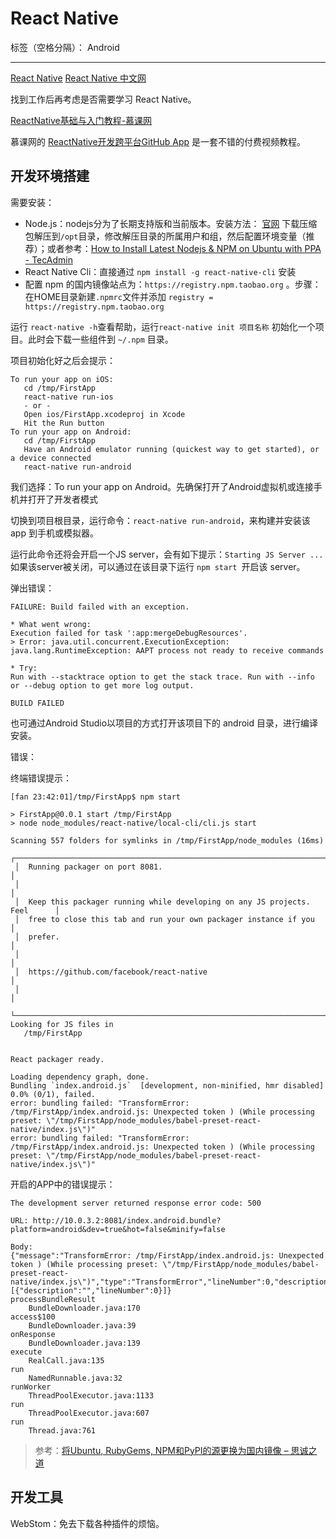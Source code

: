 ﻿# React Native

标签（空格分隔）： Android

---

[React Native](https://facebook.github.io/react-native/)
[React Native 中文网](https://reactnative.cn/)

找到工作后再考虑是否需要学习 React Native。

[ReactNative基础与入门教程-慕课网](http://www.imooc.com/learn/808 "ReactNative基础与入门教程-慕课网")

慕课网的 [ReactNative开发跨平台GitHub App](http://coding.imooc.com/class/89.html) 是一套不错的付费视频教程。



## 开发环境搭建



需要安装：

- Node.js：nodejs分为了长期支持版和当前版本。安装方法： [官网](https://nodejs.org/en/download/) 下载压缩包解压到`/opt`目录，修改解压目录的所属用户和组，然后配置环境变量（推荐）；或者参考：[How to Install Latest Nodejs &amp; NPM on Ubuntu with PPA - TecAdmin](https://tecadmin.net/install-latest-nodejs-npm-on-ubuntu/# "How to Install Latest Nodejs &amp; NPM on Ubuntu with PPA - TecAdmin")
- React Native Cli：直接通过 `npm install -g react-native-cli` 安装
- 配置 npm 的国内镜像站点为：`https://registry.npm.taobao.org` 。步骤：在HOME目录新建`.npmrc`文件并添加 `registry = https://registry.npm.taobao.org` 


运行 `react-native -h`查看帮助，运行`react-native init 项目名称` 初始化一个项目。此时会下载一些组件到 `~/.npm` 目录。



项目初始化好之后会提示：

```shell
To run your app on iOS:
   cd /tmp/FirstApp
   react-native run-ios
   - or -
   Open ios/FirstApp.xcodeproj in Xcode
   Hit the Run button
To run your app on Android:
   cd /tmp/FirstApp
   Have an Android emulator running (quickest way to get started), or a device connected
   react-native run-android
```

我们选择：To run your app on Android。先确保打开了Android虚拟机或连接手机并打开了开发者模式

切换到项目根目录，运行命令：`react-native run-android`，来构建并安装该 app 到手机或模拟器。

运行此命令还将会开启一个JS server，会有如下提示：`Starting JS Server ...` 如果该server被关闭，可以通过在该目录下运行 `npm start `开启该 server。



弹出错误：

```
FAILURE: Build failed with an exception.

* What went wrong:
Execution failed for task ':app:mergeDebugResources'.
> Error: java.util.concurrent.ExecutionException: java.lang.RuntimeException: AAPT process not ready to receive commands

* Try:
Run with --stacktrace option to get the stack trace. Run with --info or --debug option to get more log output.

BUILD FAILED

```



也可通过Android Studio以项目的方式打开该项目下的 android 目录，进行编译安装。



错误：

终端错误提示：

```
[fan 23:42:01]/tmp/FirstApp$ npm start

> FirstApp@0.0.1 start /tmp/FirstApp
> node node_modules/react-native/local-cli/cli.js start

Scanning 557 folders for symlinks in /tmp/FirstApp/node_modules (16ms)
 ┌────────────────────────────────────────────────────────────────────────────┐ 
 │  Running packager on port 8081.                                            │ 
 │                                                                            │ 
 │  Keep this packager running while developing on any JS projects. Feel      │ 
 │  free to close this tab and run your own packager instance if you          │ 
 │  prefer.                                                                   │ 
 │                                                                            │ 
 │  https://github.com/facebook/react-native                                  │ 
 │                                                                            │ 
 └────────────────────────────────────────────────────────────────────────────┘ 
Looking for JS files in
   /tmp/FirstApp 


React packager ready.

Loading dependency graph, done.
Bundling `index.android.js`  [development, non-minified, hmr disabled]  0.0% (0/1), failed.
error: bundling failed: "TransformError: /tmp/FirstApp/index.android.js: Unexpected token ) (While processing preset: \"/tmp/FirstApp/node_modules/babel-preset-react-native/index.js\")"
error: bundling failed: "TransformError: /tmp/FirstApp/index.android.js: Unexpected token ) (While processing preset: \"/tmp/FirstApp/node_modules/babel-preset-react-native/index.js\")"

```



开启的APP中的错误提示：

```
The development server returned response error code: 500

URL: http://10.0.3.2:8081/index.android.bundle?platform=android&dev=true&hot=false&minify=false

Body:
{"message":"TransformError: /tmp/FirstApp/index.android.js: Unexpected token ) (While processing preset: \"/tmp/FirstApp/node_modules/babel-preset-react-native/index.js\")","type":"TransformError","lineNumber":0,"description":"","errors":[{"description":"","lineNumber":0}]}
processBundleResult
    BundleDownloader.java:170
access$100
    BundleDownloader.java:39
onResponse
    BundleDownloader.java:139
execute
    RealCall.java:135
run
    NamedRunnable.java:32
runWorker
    ThreadPoolExecutor.java:1133
run
    ThreadPoolExecutor.java:607
run
    Thread.java:761

```









> 参考：[将Ubuntu, RubyGems, NPM和PyPI的源更换为国内镜像 – 思诚之道](http://www.bjhee.com/source-mirror.html "将Ubuntu, RubyGems, NPM和PyPI的源更换为国内镜像 – 思诚之道")





## 开发工具



 WebStom：免去下载各种插件的烦恼。









